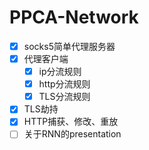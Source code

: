 # PPCA-Network

- [x] socks5简单代理服务器
- [x] 代理客户端
  - [x] ip分流规则
  - [x] http分流规则
  - [x] TLS分流规则
- [x] TLS劫持
- [x] HTTP捕获、修改、重放
- [ ] 关于RNN的presentation
